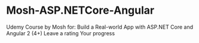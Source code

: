 # Mosh-ASP.NETCore-Angular
Udemy Course by Mosh for: Build a Real-world App with ASP.NET Core and Angular 2 (4+) Leave a rating Your progress
